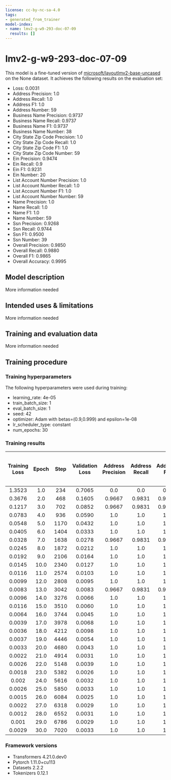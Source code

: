 ```yaml
---
license: cc-by-nc-sa-4.0
tags:
- generated_from_trainer
model-index:
- name: lmv2-g-w9-293-doc-07-09
  results: []
---
```


<!-- This model card has been generated automatically according to the information the Trainer had access to. You
should probably proofread and complete it, then remove this comment. -->

# lmv2-g-w9-293-doc-07-09

This model is a fine-tuned version of [microsoft/layoutlmv2-base-uncased](https://huggingface.co/microsoft/layoutlmv2-base-uncased) on the None dataset.
It achieves the following results on the evaluation set:
- Loss: 0.0031
- Address Precision: 1.0
- Address Recall: 1.0
- Address F1: 1.0
- Address Number: 59
- Business Name Precision: 0.9737
- Business Name Recall: 0.9737
- Business Name F1: 0.9737
- Business Name Number: 38
- City State Zip Code Precision: 1.0
- City State Zip Code Recall: 1.0
- City State Zip Code F1: 1.0
- City State Zip Code Number: 59
- Ein Precision: 0.9474
- Ein Recall: 0.9
- Ein F1: 0.9231
- Ein Number: 20
- List Account Number Precision: 1.0
- List Account Number Recall: 1.0
- List Account Number F1: 1.0
- List Account Number Number: 59
- Name Precision: 1.0
- Name Recall: 1.0
- Name F1: 1.0
- Name Number: 59
- Ssn Precision: 0.9268
- Ssn Recall: 0.9744
- Ssn F1: 0.9500
- Ssn Number: 39
- Overall Precision: 0.9850
- Overall Recall: 0.9880
- Overall F1: 0.9865
- Overall Accuracy: 0.9995

## Model description

More information needed

## Intended uses & limitations

More information needed

## Training and evaluation data

More information needed

## Training procedure

### Training hyperparameters

The following hyperparameters were used during training:
- learning_rate: 4e-05
- train_batch_size: 1
- eval_batch_size: 1
- seed: 42
- optimizer: Adam with betas=(0.9,0.999) and epsilon=1e-08
- lr_scheduler_type: constant
- num_epochs: 30

### Training results

| Training Loss | Epoch | Step | Validation Loss | Address Precision | Address Recall | Address F1 | Address Number | Business Name Precision | Business Name Recall | Business Name F1 | Business Name Number | City State Zip Code Precision | City State Zip Code Recall | City State Zip Code F1 | City State Zip Code Number | Ein Precision | Ein Recall | Ein F1 | Ein Number | List Account Number Precision | List Account Number Recall | List Account Number F1 | List Account Number Number | Name Precision | Name Recall | Name F1 | Name Number | Ssn Precision | Ssn Recall | Ssn F1 | Ssn Number | Overall Precision | Overall Recall | Overall F1 | Overall Accuracy |
|:-------------:|:-----:|:----:|:---------------:|:-----------------:|:--------------:|:----------:|:--------------:|:-----------------------:|:--------------------:|:----------------:|:--------------------:|:-----------------------------:|:--------------------------:|:----------------------:|:--------------------------:|:-------------:|:----------:|:------:|:----------:|:-----------------------------:|:--------------------------:|:----------------------:|:--------------------------:|:--------------:|:-----------:|:-------:|:-----------:|:-------------:|:----------:|:------:|:----------:|:-----------------:|:--------------:|:----------:|:----------------:|
| 1.3523        | 1.0   | 234  | 0.7065          | 0.0               | 0.0            | 0.0        | 59             | 0.0                     | 0.0                  | 0.0              | 38                   | 0.0                           | 0.0                        | 0.0                    | 59                         | 0.0           | 0.0        | 0.0    | 20         | 0.0                           | 0.0                        | 0.0                    | 59                         | 0.0            | 0.0         | 0.0     | 59          | 0.0           | 0.0        | 0.0    | 39         | 0.0               | 0.0            | 0.0        | 0.9513           |
| 0.3676        | 2.0   | 468  | 0.1605          | 0.9667            | 0.9831         | 0.9748     | 59             | 0.9091                  | 0.7895               | 0.8451           | 38                   | 1.0                           | 1.0                        | 1.0                    | 59                         | 0.0           | 0.0        | 0.0    | 20         | 0.6667                        | 0.8475                     | 0.7463                 | 59                         | 0.9077         | 1.0         | 0.9516  | 59          | 0.0           | 0.0        | 0.0    | 39         | 0.8767            | 0.7688         | 0.8192     | 0.9901           |
| 0.1217        | 3.0   | 702  | 0.0852          | 0.9667            | 0.9831         | 0.9748     | 59             | 0.9722                  | 0.9211               | 0.9459           | 38                   | 1.0                           | 1.0                        | 1.0                    | 59                         | 0.0           | 0.0        | 0.0    | 20         | 0.7246                        | 0.8475                     | 0.7812                 | 59                         | 0.9833         | 1.0         | 0.9916  | 59          | 0.5574        | 0.8718     | 0.6800 | 39         | 0.8551            | 0.8859         | 0.8702     | 0.9953           |
| 0.0783        | 4.0   | 936  | 0.0590          | 1.0               | 1.0            | 1.0        | 59             | 0.9737                  | 0.9737               | 0.9737           | 38                   | 1.0                           | 1.0                        | 1.0                    | 59                         | 0.0           | 0.0        | 0.0    | 20         | 0.9355                        | 0.9831                     | 0.9587                 | 59                         | 1.0            | 1.0         | 1.0     | 59          | 0.5161        | 0.8205     | 0.6337 | 39         | 0.8968            | 0.9129         | 0.9048     | 0.9959           |
| 0.0548        | 5.0   | 1170 | 0.0432          | 1.0               | 1.0            | 1.0        | 59             | 0.9737                  | 0.9737               | 0.9737           | 38                   | 1.0                           | 1.0                        | 1.0                    | 59                         | 0.0           | 0.0        | 0.0    | 20         | 0.9667                        | 0.9831                     | 0.9748                 | 59                         | 1.0            | 1.0         | 1.0     | 59          | 0.55          | 0.8462     | 0.6667 | 39         | 0.9104            | 0.9159         | 0.9132     | 0.9963           |
| 0.0405        | 6.0   | 1404 | 0.0333          | 1.0               | 1.0            | 1.0        | 59             | 0.925                   | 0.9737               | 0.9487           | 38                   | 1.0                           | 1.0                        | 1.0                    | 59                         | 0.0           | 0.0        | 0.0    | 20         | 0.9667                        | 0.9831                     | 0.9748                 | 59                         | 1.0            | 1.0         | 1.0     | 59          | 0.6066        | 0.9487     | 0.74   | 39         | 0.9142            | 0.9279         | 0.9210     | 0.9965           |
| 0.0328        | 7.0   | 1638 | 0.0278          | 0.9667            | 0.9831         | 0.9748     | 59             | 0.9737                  | 0.9737               | 0.9737           | 38                   | 0.9833                        | 1.0                        | 0.9916                 | 59                         | 0.0           | 0.0        | 0.0    | 20         | 1.0                           | 1.0                        | 1.0                    | 59                         | 1.0            | 1.0         | 1.0     | 59          | 0.5441        | 0.9487     | 0.6916 | 39         | 0.8983            | 0.9279         | 0.9129     | 0.9959           |
| 0.0245        | 8.0   | 1872 | 0.0212          | 1.0               | 1.0            | 1.0        | 59             | 0.9737                  | 0.9737               | 0.9737           | 38                   | 1.0                           | 1.0                        | 1.0                    | 59                         | 0.1538        | 0.1        | 0.1212 | 20         | 0.9672                        | 1.0                        | 0.9833                 | 59                         | 1.0            | 1.0         | 1.0     | 59          | 0.5862        | 0.8718     | 0.7010 | 39         | 0.8905            | 0.9279         | 0.9088     | 0.9969           |
| 0.0192        | 9.0   | 2106 | 0.0164          | 1.0               | 1.0            | 1.0        | 59             | 0.9737                  | 0.9737               | 0.9737           | 38                   | 1.0                           | 1.0                        | 1.0                    | 59                         | 0.56          | 0.7        | 0.6222 | 20         | 1.0                           | 1.0                        | 1.0                    | 59                         | 1.0            | 1.0         | 1.0     | 59          | 0.7111        | 0.8205     | 0.7619 | 39         | 0.9273            | 0.9580         | 0.9424     | 0.9983           |
| 0.0145        | 10.0  | 2340 | 0.0127          | 1.0               | 1.0            | 1.0        | 59             | 0.9737                  | 0.9737               | 0.9737           | 38                   | 1.0                           | 1.0                        | 1.0                    | 59                         | 0.8235        | 0.7        | 0.7568 | 20         | 1.0                           | 1.0                        | 1.0                    | 59                         | 1.0            | 1.0         | 1.0     | 59          | 0.7391        | 0.8718     | 0.8000 | 39         | 0.9525            | 0.9640         | 0.9582     | 0.9989           |
| 0.0116        | 11.0  | 2574 | 0.0103          | 1.0               | 1.0            | 1.0        | 59             | 0.9737                  | 0.9737               | 0.9737           | 38                   | 1.0                           | 1.0                        | 1.0                    | 59                         | 0.8571        | 0.9        | 0.8780 | 20         | 0.9672                        | 1.0                        | 0.9833                 | 59                         | 1.0            | 0.9661      | 0.9828  | 59          | 0.8537        | 0.8974     | 0.875  | 39         | 0.9643            | 0.9730         | 0.9686     | 0.9992           |
| 0.0099        | 12.0  | 2808 | 0.0095          | 1.0               | 1.0            | 1.0        | 59             | 0.9737                  | 0.9737               | 0.9737           | 38                   | 1.0                           | 1.0                        | 1.0                    | 59                         | 0.9           | 0.9        | 0.9    | 20         | 1.0                           | 1.0                        | 1.0                    | 59                         | 1.0            | 1.0         | 1.0     | 59          | 0.8537        | 0.8974     | 0.875  | 39         | 0.9731            | 0.9790         | 0.9760     | 0.9992           |
| 0.0083        | 13.0  | 3042 | 0.0083          | 0.9667            | 0.9831         | 0.9748     | 59             | 0.9231                  | 0.9474               | 0.9351           | 38                   | 1.0                           | 1.0                        | 1.0                    | 59                         | 0.8095        | 0.85       | 0.8293 | 20         | 0.9667                        | 0.9831                     | 0.9748                 | 59                         | 0.9667         | 0.9831      | 0.9748  | 59          | 0.875         | 0.8974     | 0.8861 | 39         | 0.9469            | 0.9640         | 0.9554     | 0.9990           |
| 0.0096        | 14.0  | 3276 | 0.0066          | 1.0               | 1.0            | 1.0        | 59             | 0.9231                  | 0.9474               | 0.9351           | 38                   | 1.0                           | 1.0                        | 1.0                    | 59                         | 0.8571        | 0.9        | 0.8780 | 20         | 1.0                           | 1.0                        | 1.0                    | 59                         | 1.0            | 1.0         | 1.0     | 59          | 0.9024        | 0.9487     | 0.9250 | 39         | 0.9703            | 0.9820         | 0.9761     | 0.9993           |
| 0.0116        | 15.0  | 3510 | 0.0060          | 1.0               | 1.0            | 1.0        | 59             | 0.9737                  | 0.9737               | 0.9737           | 38                   | 1.0                           | 1.0                        | 1.0                    | 59                         | 0.9048        | 0.95       | 0.9268 | 20         | 0.9667                        | 0.9831                     | 0.9748                 | 59                         | 1.0            | 1.0         | 1.0     | 59          | 0.8810        | 0.9487     | 0.9136 | 39         | 0.9704            | 0.9850         | 0.9776     | 0.9992           |
| 0.0064        | 16.0  | 3744 | 0.0045          | 1.0               | 1.0            | 1.0        | 59             | 0.9737                  | 0.9737               | 0.9737           | 38                   | 1.0                           | 1.0                        | 1.0                    | 59                         | 0.8           | 0.8        | 0.8000 | 20         | 0.9833                        | 1.0                        | 0.9916                 | 59                         | 1.0            | 0.9831      | 0.9915  | 59          | 0.8837        | 0.9744     | 0.9268 | 39         | 0.9674            | 0.9790         | 0.9731     | 0.9995           |
| 0.0039        | 17.0  | 3978 | 0.0068          | 1.0               | 1.0            | 1.0        | 59             | 0.9737                  | 0.9737               | 0.9737           | 38                   | 1.0                           | 1.0                        | 1.0                    | 59                         | 1.0           | 0.9        | 0.9474 | 20         | 0.9667                        | 0.9831                     | 0.9748                 | 59                         | 1.0            | 0.9661      | 0.9828  | 59          | 0.825         | 0.8462     | 0.8354 | 39         | 0.9698            | 0.9640         | 0.9669     | 0.9991           |
| 0.0036        | 18.0  | 4212 | 0.0098          | 1.0               | 1.0            | 1.0        | 59             | 0.9737                  | 0.9737               | 0.9737           | 38                   | 1.0                           | 1.0                        | 1.0                    | 59                         | 0.5714        | 0.6        | 0.5854 | 20         | 0.9831                        | 0.9831                     | 0.9831                 | 59                         | 1.0            | 0.9831      | 0.9915  | 59          | 0.5424        | 0.8205     | 0.6531 | 39         | 0.8924            | 0.9459         | 0.9184     | 0.9981           |
| 0.0037        | 19.0  | 4446 | 0.0054          | 1.0               | 1.0            | 1.0        | 59             | 0.925                   | 0.9737               | 0.9487           | 38                   | 1.0                           | 1.0                        | 1.0                    | 59                         | 0.9048        | 0.95       | 0.9268 | 20         | 0.9672                        | 1.0                        | 0.9833                 | 59                         | 0.9821         | 0.9322      | 0.9565  | 59          | 0.9231        | 0.9231     | 0.9231 | 39         | 0.9672            | 0.9730         | 0.9701     | 0.9991           |
| 0.0033        | 20.0  | 4680 | 0.0043          | 1.0               | 1.0            | 1.0        | 59             | 0.9737                  | 0.9737               | 0.9737           | 38                   | 1.0                           | 1.0                        | 1.0                    | 59                         | 0.8182        | 0.9        | 0.8571 | 20         | 0.9672                        | 1.0                        | 0.9833                 | 59                         | 1.0            | 0.9661      | 0.9828  | 59          | 0.8810        | 0.9487     | 0.9136 | 39         | 0.9645            | 0.9790         | 0.9717     | 0.9992           |
| 0.0022        | 21.0  | 4914 | 0.0031          | 1.0               | 1.0            | 1.0        | 59             | 0.9737                  | 0.9737               | 0.9737           | 38                   | 1.0                           | 1.0                        | 1.0                    | 59                         | 0.8571        | 0.9        | 0.8780 | 20         | 0.9833                        | 1.0                        | 0.9916                 | 59                         | 1.0            | 0.9831      | 0.9915  | 59          | 0.9048        | 0.9744     | 0.9383 | 39         | 0.9733            | 0.9850         | 0.9791     | 0.9995           |
| 0.0026        | 22.0  | 5148 | 0.0039          | 1.0               | 1.0            | 1.0        | 59             | 0.9737                  | 0.9737               | 0.9737           | 38                   | 1.0                           | 1.0                        | 1.0                    | 59                         | 1.0           | 0.85       | 0.9189 | 20         | 1.0                           | 1.0                        | 1.0                    | 59                         | 1.0            | 1.0         | 1.0     | 59          | 0.8444        | 0.9744     | 0.9048 | 39         | 0.9762            | 0.9850         | 0.9806     | 0.9994           |
| 0.0018        | 23.0  | 5382 | 0.0026          | 1.0               | 1.0            | 1.0        | 59             | 0.9737                  | 0.9737               | 0.9737           | 38                   | 1.0                           | 1.0                        | 1.0                    | 59                         | 0.8947        | 0.85       | 0.8718 | 20         | 1.0                           | 1.0                        | 1.0                    | 59                         | 1.0            | 1.0         | 1.0     | 59          | 0.9268        | 0.9744     | 0.9500 | 39         | 0.9820            | 0.9850         | 0.9835     | 0.9996           |
| 0.002         | 24.0  | 5616 | 0.0032          | 1.0               | 1.0            | 1.0        | 59             | 0.9737                  | 0.9737               | 0.9737           | 38                   | 1.0                           | 1.0                        | 1.0                    | 59                         | 0.8571        | 0.9        | 0.8780 | 20         | 1.0                           | 1.0                        | 1.0                    | 59                         | 1.0            | 1.0         | 1.0     | 59          | 0.8605        | 0.9487     | 0.9024 | 39         | 0.9704            | 0.9850         | 0.9776     | 0.9995           |
| 0.0026        | 25.0  | 5850 | 0.0033          | 1.0               | 1.0            | 1.0        | 59             | 0.9737                  | 0.9737               | 0.9737           | 38                   | 1.0                           | 1.0                        | 1.0                    | 59                         | 0.9048        | 0.95       | 0.9268 | 20         | 0.9672                        | 1.0                        | 0.9833                 | 59                         | 1.0            | 0.9661      | 0.9828  | 59          | 0.9048        | 0.9744     | 0.9383 | 39         | 0.9733            | 0.9850         | 0.9791     | 0.9994           |
| 0.0015        | 26.0  | 6084 | 0.0025          | 1.0               | 1.0            | 1.0        | 59             | 0.9737                  | 0.9737               | 0.9737           | 38                   | 1.0                           | 1.0                        | 1.0                    | 59                         | 0.95          | 0.95       | 0.9500 | 20         | 0.9667                        | 0.9831                     | 0.9748                 | 59                         | 1.0            | 0.9831      | 0.9915  | 59          | 0.95          | 0.9744     | 0.9620 | 39         | 0.9820            | 0.9850         | 0.9835     | 0.9996           |
| 0.0022        | 27.0  | 6318 | 0.0029          | 1.0               | 1.0            | 1.0        | 59             | 0.9024                  | 0.9737               | 0.9367           | 38                   | 1.0                           | 1.0                        | 1.0                    | 59                         | 0.8571        | 0.9        | 0.8780 | 20         | 1.0                           | 1.0                        | 1.0                    | 59                         | 1.0            | 1.0         | 1.0     | 59          | 0.9048        | 0.9744     | 0.9383 | 39         | 0.9676            | 0.9880         | 0.9777     | 0.9995           |
| 0.0012        | 28.0  | 6552 | 0.0031          | 1.0               | 1.0            | 1.0        | 59             | 0.9737                  | 0.9737               | 0.9737           | 38                   | 1.0                           | 1.0                        | 1.0                    | 59                         | 0.9474        | 0.9        | 0.9231 | 20         | 1.0                           | 1.0                        | 1.0                    | 59                         | 1.0            | 1.0         | 1.0     | 59          | 0.9268        | 0.9744     | 0.9500 | 39         | 0.9850            | 0.9880         | 0.9865     | 0.9995           |
| 0.001         | 29.0  | 6786 | 0.0029          | 1.0               | 1.0            | 1.0        | 59             | 0.9737                  | 0.9737               | 0.9737           | 38                   | 1.0                           | 1.0                        | 1.0                    | 59                         | 0.9444        | 0.85       | 0.8947 | 20         | 1.0                           | 1.0                        | 1.0                    | 59                         | 1.0            | 1.0         | 1.0     | 59          | 0.9048        | 0.9744     | 0.9383 | 39         | 0.9820            | 0.9850         | 0.9835     | 0.9995           |
| 0.0029        | 30.0  | 7020 | 0.0033          | 1.0               | 1.0            | 1.0        | 59             | 0.9737                  | 0.9737               | 0.9737           | 38                   | 1.0                           | 1.0                        | 1.0                    | 59                         | 0.95          | 0.95       | 0.9500 | 20         | 0.9667                        | 0.9831                     | 0.9748                 | 59                         | 1.0            | 1.0         | 1.0     | 59          | 0.95          | 0.9744     | 0.9620 | 39         | 0.9821            | 0.9880         | 0.9850     | 0.9995           |


### Framework versions

- Transformers 4.21.0.dev0
- Pytorch 1.11.0+cu113
- Datasets 2.2.2
- Tokenizers 0.12.1
